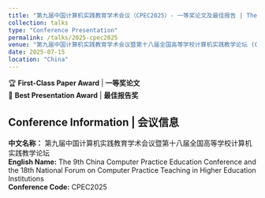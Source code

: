 ```yaml
---
title: "第九届中国计算机实践教育学术会议（CPEC2025）- 一等奖论文及最佳报告 | The 9th China Computer Practice Education Conference - First Prize Paper & Best Presentation"
collection: talks
type: "Conference Presentation"
permalink: /talks/2025-cpec2025
venue: "第九届中国计算机实践教育学术会议暨第十八届全国高等学校计算机实践教学论坛 (CPEC2025)"
date: 2025-07-15
location: "China"
---
```


🏆 **First-Class Paper Award** | **一等奖论文**  
🎤 **Best Presentation Award** | **最佳报告奖**

## Conference Information | 会议信息

**中文名称：** 第九届中国计算机实践教育学术会议暨第十八届全国高等学校计算机实践教学论坛  
**English Name:** The 9th China Computer Practice Education Conference and the 18th National Forum on Computer Practice Teaching in Higher Education Institutions  
**Conference Code:** CPEC2025

